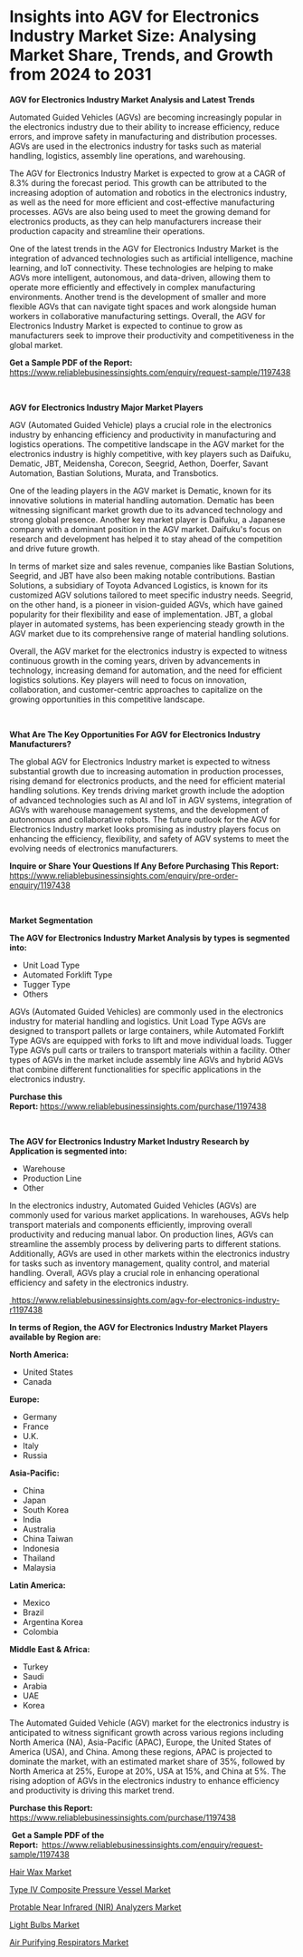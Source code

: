 <p><h1>Insights into AGV for Electronics Industry Market Size: Analysing Market Share, Trends, and Growth from 2024 to 2031</h1></p><p><strong>AGV for Electronics Industry Market Analysis and Latest Trends</strong></p>
<p><p>Automated Guided Vehicles (AGVs) are becoming increasingly popular in the electronics industry due to their ability to increase efficiency, reduce errors, and improve safety in manufacturing and distribution processes. AGVs are used in the electronics industry for tasks such as material handling, logistics, assembly line operations, and warehousing.</p><p>The AGV for Electronics Industry Market is expected to grow at a CAGR of 8.3% during the forecast period. This growth can be attributed to the increasing adoption of automation and robotics in the electronics industry, as well as the need for more efficient and cost-effective manufacturing processes. AGVs are also being used to meet the growing demand for electronics products, as they can help manufacturers increase their production capacity and streamline their operations.</p><p>One of the latest trends in the AGV for Electronics Industry Market is the integration of advanced technologies such as artificial intelligence, machine learning, and IoT connectivity. These technologies are helping to make AGVs more intelligent, autonomous, and data-driven, allowing them to operate more efficiently and effectively in complex manufacturing environments. Another trend is the development of smaller and more flexible AGVs that can navigate tight spaces and work alongside human workers in collaborative manufacturing settings. Overall, the AGV for Electronics Industry Market is expected to continue to grow as manufacturers seek to improve their productivity and competitiveness in the global market.</p></p>
<p><strong>Get a Sample PDF of the Report:&nbsp;</strong> <a href="https://www.reliablebusinessinsights.com/enquiry/request-sample/1197438">https://www.reliablebusinessinsights.com/enquiry/request-sample/1197438</a></p>
<p>&nbsp;</p>
<p><strong>AGV for Electronics Industry Major Market Players</strong></p>
<p><p>AGV (Automated Guided Vehicle) plays a crucial role in the electronics industry by enhancing efficiency and productivity in manufacturing and logistics operations. The competitive landscape in the AGV market for the electronics industry is highly competitive, with key players such as Daifuku, Dematic, JBT, Meidensha, Corecon, Seegrid, Aethon, Doerfer, Savant Automation, Bastian Solutions, Murata, and Transbotics.</p><p>One of the leading players in the AGV market is Dematic, known for its innovative solutions in material handling automation. Dematic has been witnessing significant market growth due to its advanced technology and strong global presence. Another key market player is Daifuku, a Japanese company with a dominant position in the AGV market. Daifuku's focus on research and development has helped it to stay ahead of the competition and drive future growth.</p><p>In terms of market size and sales revenue, companies like Bastian Solutions, Seegrid, and JBT have also been making notable contributions. Bastian Solutions, a subsidiary of Toyota Advanced Logistics, is known for its customized AGV solutions tailored to meet specific industry needs. Seegrid, on the other hand, is a pioneer in vision-guided AGVs, which have gained popularity for their flexibility and ease of implementation. JBT, a global player in automated systems, has been experiencing steady growth in the AGV market due to its comprehensive range of material handling solutions.</p><p>Overall, the AGV market for the electronics industry is expected to witness continuous growth in the coming years, driven by advancements in technology, increasing demand for automation, and the need for efficient logistics solutions. Key players will need to focus on innovation, collaboration, and customer-centric approaches to capitalize on the growing opportunities in this competitive landscape.</p></p>
<p>&nbsp;</p>
<p><strong>What Are The Key Opportunities For AGV for Electronics Industry Manufacturers?</strong></p>
<p><p>The global AGV for Electronics Industry market is expected to witness substantial growth due to increasing automation in production processes, rising demand for electronics products, and the need for efficient material handling solutions. Key trends driving market growth include the adoption of advanced technologies such as AI and IoT in AGV systems, integration of AGVs with warehouse management systems, and the development of autonomous and collaborative robots. The future outlook for the AGV for Electronics Industry market looks promising as industry players focus on enhancing the efficiency, flexibility, and safety of AGV systems to meet the evolving needs of electronics manufacturers.</p></p>
<p><strong>Inquire or Share Your Questions If Any Before Purchasing This Report:</strong> <a href="https://www.reliablebusinessinsights.com/enquiry/pre-order-enquiry/1197438">https://www.reliablebusinessinsights.com/enquiry/pre-order-enquiry/1197438</a></p>
<p>&nbsp;</p>
<p><strong>Market Segmentation</strong></p>
<p><strong>The AGV for Electronics Industry Market Analysis by types is segmented into:</strong></p>
<p><ul><li>Unit Load Type</li><li>Automated Forklift Type</li><li>Tugger Type</li><li>Others</li></ul></p>
<p><p>AGVs (Automated Guided Vehicles) are commonly used in the electronics industry for material handling and logistics. Unit Load Type AGVs are designed to transport pallets or large containers, while Automated Forklift Type AGVs are equipped with forks to lift and move individual loads. Tugger Type AGVs pull carts or trailers to transport materials within a facility. Other types of AGVs in the market include assembly line AGVs and hybrid AGVs that combine different functionalities for specific applications in the electronics industry.</p></p>
<p><strong>Purchase this Report:&nbsp;</strong><a href="https://www.reliablebusinessinsights.com/purchase/1197438">https://www.reliablebusinessinsights.com/purchase/1197438</a></p>
<p>&nbsp;</p>
<p><strong>The AGV for Electronics Industry Market Industry Research by Application is segmented into:</strong></p>
<p><ul><li>Warehouse</li><li>Production Line</li><li>Other</li></ul></p>
<p><p>In the electronics industry, Automated Guided Vehicles (AGVs) are commonly used for various market applications. In warehouses, AGVs help transport materials and components efficiently, improving overall productivity and reducing manual labor. On production lines, AGVs can streamline the assembly process by delivering parts to different stations. Additionally, AGVs are used in other markets within the electronics industry for tasks such as inventory management, quality control, and material handling. Overall, AGVs play a crucial role in enhancing operational efficiency and safety in the electronics industry.</p></p>
<p><a href="https://www.reliablebusinessinsights.com/agv-for-electronics-industry-r1197438">&nbsp;https://www.reliablebusinessinsights.com/agv-for-electronics-industry-r1197438</a></p>
<p><strong>In terms of Region, the AGV for Electronics Industry Market Players available by Region are:</strong></p>
<p>
    <p> <strong> North America: </strong>
        <ul>
            <li>United States</li>
            <li>Canada</li>
        </ul>
        </p> 
    <p> <strong> Europe: </strong>
        <ul>
            <li>Germany</li>
            <li>France</li>
            <li>U.K.</li>
            <li>Italy</li>
            <li>Russia</li>
        </ul>
        </p> 
    <p> <strong> Asia-Pacific: </strong>
        <ul>
            <li>China</li>
            <li>Japan</li>
            <li>South Korea</li>
            <li>India</li>
            <li>Australia</li>
            <li>China Taiwan</li>
            <li>Indonesia</li>
            <li>Thailand</li>
            <li>Malaysia</li>
        </ul>
        </p> 
    <p> <strong> Latin America: </strong>
        <ul>
            <li>Mexico</li>
            <li>Brazil</li>
            <li>Argentina Korea</li>
            <li>Colombia</li>
        </ul>
        </p> 
    <p> <strong> Middle East & Africa: </strong>
        <ul>
            <li>Turkey</li>
            <li>Saudi</li>
            <li>Arabia</li>
            <li>UAE</li>
            <li>Korea</li>
        </ul>
    </p>
    </p>
<p><p>The Automated Guided Vehicle (AGV) market for the electronics industry is anticipated to witness significant growth across various regions including North America (NA), Asia-Pacific (APAC), Europe, the United States of America (USA), and China. Among these regions, APAC is projected to dominate the market, with an estimated market share of 35%, followed by North America at 25%, Europe at 20%, USA at 15%, and China at 5%. The rising adoption of AGVs in the electronics industry to enhance efficiency and productivity is driving this market trend.</p></p>
<p><strong>Purchase this Report: </strong><a href="https://www.reliablebusinessinsights.com/purchase/1197438">https://www.reliablebusinessinsights.com/purchase/1197438</a></p>
<p>&nbsp;<strong>Get a Sample PDF of the Report:&nbsp;&nbsp;</strong><a href="https://www.reliablebusinessinsights.com/enquiry/request-sample/1197438">https://www.reliablebusinessinsights.com/enquiry/request-sample/1197438</a></p>
<p><strong></strong></p>
<p><p><a href="https://medium.com/@polesdua.1/evaluating-global-hair-wax-market-trends-and-growth-opportunities-by-region-type-855abeec2b63">Hair Wax Market</a></p><p><a href="https://github.com/nairnboy/Market-Research-Report-List-1/blob/main/type-iv-composite-pressure-vessel-market.md">Type IV Composite Pressure Vessel Market</a></p><p><a href="https://github.com/hraymond91428/Market-Research-Report-List-1/blob/main/protable-near-infrared-nir-analyzers-market.md">Protable Near Infrared (NIR) Analyzers Market</a></p><p><a href="https://medium.com/@hakielkafi_83796/exploring-light-bulbs-market-dynamics-global-trends-and-future-growth-prospects-2024-2031-d862d4058f4d">Light Bulbs Market</a></p><p><a href="https://medium.com/@sura.dutkadut/air-purifying-respirators-market-a-global-and-regional-analysis-focus-on-region-country-level-fd01ed0b9761">Air Purifying Respirators Market</a></p></p>